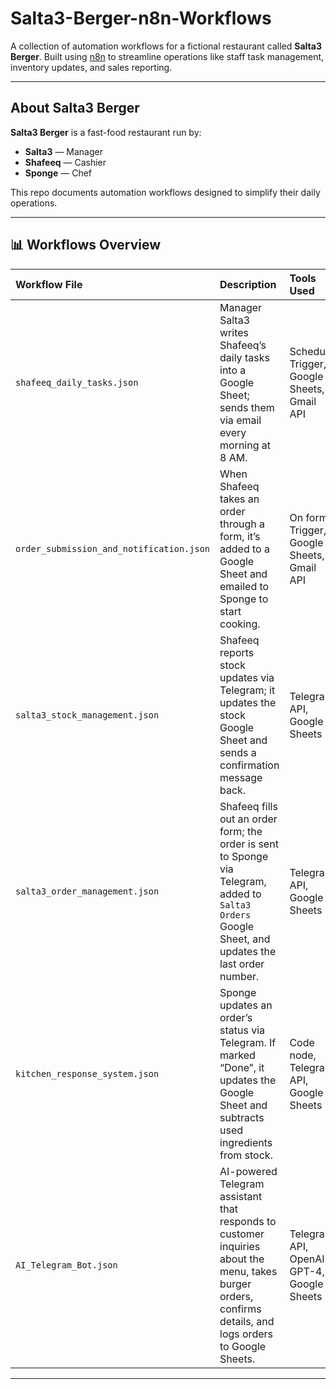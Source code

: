 # Salta3-Berger-n8n-Workflows

A collection of automation workflows for a fictional restaurant called **Salta3 Berger**. Built using [n8n](https://n8n.io) to streamline operations like staff task management, inventory updates, and sales reporting.

---

## About Salta3 Berger

**Salta3 Berger** is a fast-food restaurant run by:
- **Salta3** — Manager
- **Shafeeq** — Cashier
- **Sponge** — Chef

This repo documents automation workflows designed to simplify their daily operations.

---

## 📊 Workflows Overview

| Workflow File                          | Description                                                             | Tools Used              |
|:--------------------------------------|:------------------------------------------------------------------------|:------------------------|
| `shafeeq_daily_tasks.json`             | Manager Salta3 writes Shafeeq’s daily tasks into a Google Sheet; sends them via email every morning at 8 AM. | Schedule Trigger, Google Sheets, Gmail API |
| `order_submission_and_notification.json` | When Shafeeq takes an order through a form, it’s added to a Google Sheet and emailed to Sponge to start cooking. | On form Trigger, Google Sheets, Gmail API |
| `salta3_stock_management.json`        | Shafeeq reports stock updates via Telegram; it updates the stock Google Sheet and sends a confirmation message back. | Telegram API, Google Sheets |
| `salta3_order_management.json`        | Shafeeq fills out an order form; the order is sent to Sponge via Telegram, added to `Salta3 Orders` Google Sheet, and updates the last order number. | Telegram API, Google Sheets |
| `kitchen_response_system.json`        | Sponge updates an order’s status via Telegram. If marked “Done”, it updates the Google Sheet and subtracts used ingredients from stock. | Code node, Telegram API, Google Sheets |
| `AI_Telegram_Bot.json`                | AI-powered Telegram assistant that responds to customer inquiries about the menu, takes burger orders, confirms details, and logs orders to Google Sheets. | Telegram API, OpenAI GPT-4, Google Sheets |
---
